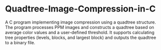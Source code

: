 # Quadtree-Image-Compression-in-C
A C program implementing image compression using a quadtree structure. The program processes PPM images and constructs a quadtree based on average color values and a user-defined threshold. It supports calculating tree properties (levels, blocks, and largest block) and outputs the quadtree to a binary file.
